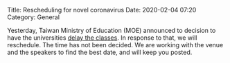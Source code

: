 Title: Rescheduling for novel coronavirus
Date: 2020-02-04 07:20
Category: General

Yesterday, Taiwan Ministry of Education (MOE) announced to decision to have the
universities [delay the
classes](https://www.taiwannews.com.tw/en/news/3869939).  In response to that,
we will reschedule.  The time has not been decided.  We are working with the
venue and the speakers to find the best date, and will keep you posted.
